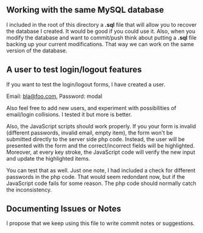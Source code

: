 ## Working with the same MySQL database
I included in the root of this directory a **.sql** file that will allow you to recover the database I created. It would be good if you could use it. Also, when you modify the database and want to commit/push think about putting a **.sql** file backing up your current modifications. That way we can work on the same version of the database.

## A user to test login/logout features
If you want to test the login/logout forms, I have created a user.

Email: bla@foo.com, Password: modal

Also feel free to add new users, and experiment with possibilities of email/login collisions. I tested it but more is better.

Also, the JavaScript scripts should work properly. If you your form is invalid (different passwords, invalid email, empty item), the form won't be submitted directly to the server side php code. Instead, the user will be presented with the form and the correct/incorrect fields will be highlighted. Moreover, at every key stroke, the JavaScript code will verify the new input and update the highlighted items.

You can test that as well. Just one note, I had included a check for different passwords in the php code. That would seem redondant now, but if the JavaScript code fails for some reason. The php code should normally catch the inconsistency.

## Documenting Issues or Notes
I propose that we keep using this file to write commit notes or suggestions.
